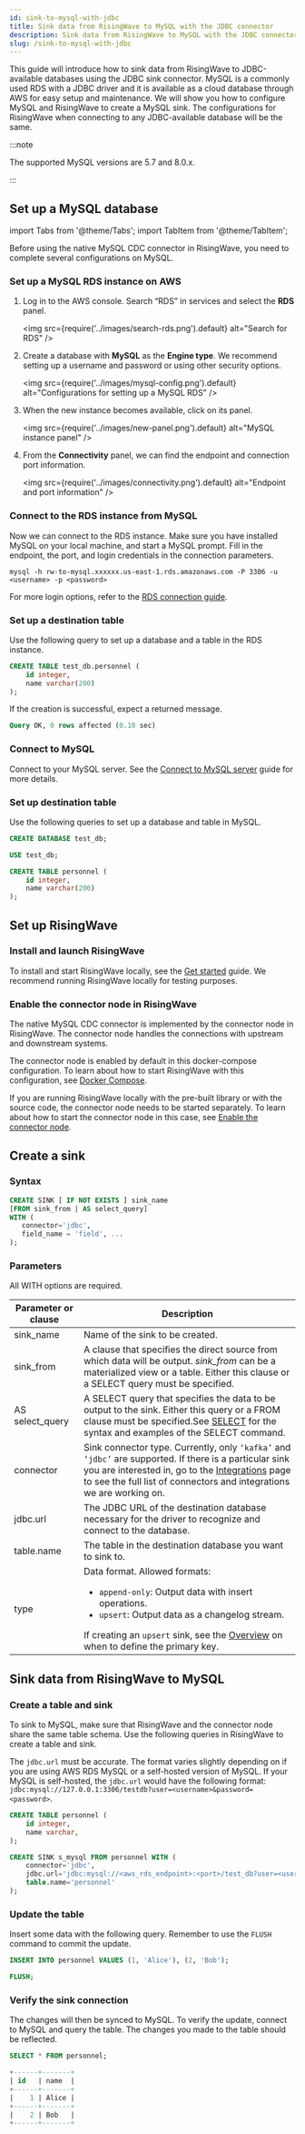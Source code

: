 ```yaml
---
id: sink-to-mysql-with-jdbc
title: Sink data from RisingWave to MySQL with the JDBC connector
description: Sink data from RisingWave to MySQL with the JDBC connector.
slug: /sink-to-mysql-with-jdbc
---
```

<head>
  <link rel="canonical" href="https://docs.risingwave.com/docs/current/sink-to-mysql-with-jdbc/" />
</head>

This guide will introduce how to sink data from RisingWave to JDBC-available databases using the JDBC sink connector. MySQL is a commonly used RDS with a JDBC driver and it is available as a cloud database through AWS for easy setup and maintenance. We will show you how to configure MySQL and RisingWave to create a MySQL sink. The configurations for RisingWave when connecting to any JDBC-available database will be the same.

:::note

The supported MySQL versions are 5.7 and 8.0.x.

:::

## Set up a MySQL database

import Tabs from '@theme/Tabs';
import TabItem from '@theme/TabItem';

<Tabs groupID = "operating-systems">
<TabItem value="AWS RDS MySQL" label="AWS RDS">

Before using the native MySQL CDC connector in RisingWave, you need to complete several configurations on MySQL.

### Set up a MySQL RDS instance on AWS

1. Log in to the AWS console. Search “RDS” in services and select the **RDS** panel.

	<img
	src={require('../images/search-rds.png').default}
	alt="Search for RDS"
	/>

2. Create a database with **MySQL** as the **Engine type**. We recommend setting up a username and password or using other security options.

	<img
	src={require('../images/mysql-config.png').default}
	alt="Configurations for setting up a MySQL RDS"
	/>

3. When the new instance becomes available, click on its panel. 

	<img
	src={require('../images/new-panel.png').default}
	alt="MySQL instance panel"
	/>

4. From the **Connectivity** panel, we can find the endpoint and connection port information.

	<img
	src={require('../images/connectivity.png').default}
	alt="Endpoint and port information"
	/>

### Connect to the RDS instance from MySQL

Now we can connect to the RDS instance. Make sure you have installed MySQL on your local machine, and start a MySQL prompt. Fill in the endpoint, the port, and login credentials in the connection parameters. 

```terminal
mysql -h rw-to-mysql.xxxxxx.us-east-1.rds.amazonaws.com -P 3306 -u <username> -p <password>
```

For more login options, refer to the [RDS connection guide](https://docs.aws.amazon.com/AmazonRDS/latest/UserGuide/USER_ConnectToInstance.html).

### Set up a destination table

Use the following query to set up a database and a table in the RDS instance.

```sql
CREATE TABLE test_db.personnel (
	id integer,
	name varchar(200)
);
```

If the creation is successful, expect a returned message.

```sql
Query OK, 0 rows affected (0.10 sec)
```

</TabItem>
<TabItem value="Self-hosted MySQL" label="Self-hosted MySQL">

### Connect to MySQL

Connect to your MySQL server. See the [Connect to MySQL server](https://www.mysqltutorial.org/getting-started-with-mysql/connect-to-mysql-server/) guide for more details.

### Set up destination table

Use the following queries to set up a database and table in MySQL.

```sql
CREATE DATABASE test_db;

USE test_db;

CREATE TABLE personnel (
	id integer,
	name varchar(200)
);
```

</TabItem>
</Tabs>

## Set up RisingWave

### Install and launch RisingWave

To install and start RisingWave locally, see the [Get started](/get-started.md) guide. We recommend running RisingWave locally for testing purposes. 


### Enable the connector node in RisingWave

The native MySQL CDC connector is implemented by the connector node in RisingWave. The connector node handles the connections with upstream and downstream systems.

The connector node is enabled by default in this docker-compose configuration. To learn about how to start RisingWave with this configuration, see [Docker Compose](/deploy/risingwave-trial.md/?method=docker-compose). 

If you are running RisingWave locally with the pre-built library or with the source code, the connector node needs to be started separately. To learn about how to start the connector node in this case, see [Enable the connector node](/deploy/risingwave-trial.md/?method=binaries#optional-enable-the-connector-node).

## Create a sink

### Syntax

```sql
CREATE SINK [ IF NOT EXISTS ] sink_name
[FROM sink_from | AS select_query]
WITH (
   connector='jdbc',
   field_name = 'field', ...
);
```

### Parameters

All WITH options are required.

|Parameter or clause|Description|
|---|---|
|sink_name| Name of the sink to be created.|
|sink_from| A clause that specifies the direct source from which data will be output. *sink_from* can be a materialized view or a table. Either this clause or a SELECT query must be specified.|
|AS select_query| A SELECT query that specifies the data to be output to the sink. Either this query or a FROM clause must be specified.See [SELECT](/sql//commands/sql-select.md) for the syntax and examples of the SELECT command.|
|connector| Sink connector type. Currently, only `‘kafka’` and `‘jdbc’` are supported. If there is a particular sink you are interested in, go to the [Integrations](/rw-integration-summary.md) page to see the full list of connectors and integrations we are working on. |
|jdbc.url| The JDBC URL of the destination database necessary for the driver to recognize and connect to the database.|
|table.name| The table in the destination database you want to sink to.|
|type|Data format. Allowed formats:<ul><li> `append-only`: Output data with insert operations.</li><li> `upsert`: Output data as a changelog stream. </li></ul> If creating an `upsert` sink, see the [Overview](/data-delivery.md) on when to define the primary key.|

## Sink data from RisingWave to MySQL

### Create a table and sink

To sink to MySQL, make sure that RisingWave and the connector node share the same table schema. Use the following queries in RisingWave to create a table and sink.

The `jdbc.url` must be accurate. The format varies slightly depending on if you are using AWS RDS MySQL or a self-hosted version of MySQL. If your MySQL is self-hosted, the `jdbc.url` would have the following format: `jdbc:mysql://127.0.0.1:3306/testdb?user=<username>&password=<password>`. 

```sql
CREATE TABLE personnel (
	id integer,
	name varchar,
);

CREATE SINK s_mysql FROM personnel WITH (
	connector='jdbc',
	jdbc.url='jdbc:mysql://<aws_rds_endpoint>:<port>/test_db?user=<username>&password=<password>',
	table.name='personnel'
);
```

### Update the table

Insert some data with the following query. Remember to use the `FLUSH` command to commit the update.

```sql
INSERT INTO personnel VALUES (1, 'Alice'), (2, 'Bob');

FLUSH;
```

### Verify the sink connection

The changes will then be synced to MySQL. To verify the update, connect to MySQL and query the table. The changes you made to the table should be reflected.

```sql
SELECT * FROM personnel;

+------+-------+
| id   | name  |
+------+-------+
|    1 | Alice |
+------+-------+
|    2 | Bob   |
+------+-------+
```